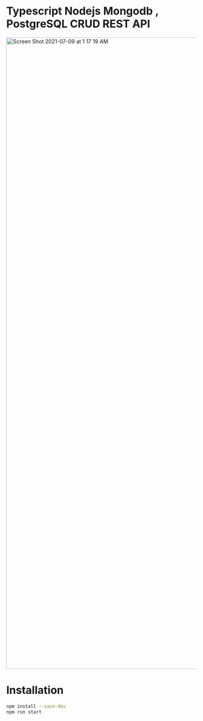 # Typescript Nodejs Mongodb , PostgreSQL CRUD REST API 

<img width="1675" alt="Screen Shot 2021-07-09 at 1 17 19 AM" src="https://user-images.githubusercontent.com/24449487/125030806-b2b74b00-e059-11eb-8940-126ff4f661b1.png">


# Installation
```bash
npm install --save-dev
npm run start
```


#

